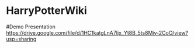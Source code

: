 # HarryPotterWiki

#Demo Presentation https://drive.google.com/file/d/1HC1katgLnA7Ijx_Yt8B_5ts8Miy-2CoO/view?usp=sharing
